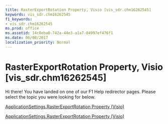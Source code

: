```yaml
---
title: RasterExportRotation Property, Visio [vis_sdr.chm16262545]
keywords: vis_sdr.chm16262545
f1_keywords:
- vis_sdr.chm16262545
ms.prod: office
ms.assetid: 14c8eba0-742a-44e3-a1a7-84997ef476f1
ms.date: 06/08/2017
localization_priority: Normal
---
```



# RasterExportRotation Property, Visio [vis_sdr.chm16262545]

Hi there! You have landed on one of our F1 Help redirector pages. Please select the topic you were looking for below.

[ApplicationSettings.RasterExportRotation Property (Visio)](http://msdn.microsoft.com/library/660b22ff-11b6-bfaf-1949-18e5e9c57d64%28Office.15%29.aspx)

[ApplicationSettings.RasterExportRotation Property (Visio)](http://msdn.microsoft.com/library/302c94e1-d5fa-b0fc-e875-67a944933f21.aspx)


